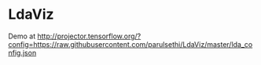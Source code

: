 # LdaViz
Demo at http://projector.tensorflow.org/?config=https://raw.githubusercontent.com/parulsethi/LdaViz/master/lda_config.json

